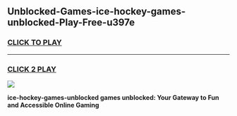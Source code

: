 
## Unblocked-Games-ice-hockey-games-unblocked-Play-Free-u397e
<h3>
<a href="https://premium76.site?title=ice-hockey-games-unblocked&ref=23A">CLICK TO PLAY</a></h3>
<hr>

<h3>
<a href="https://premium76.site?title=ice-hockey-games-unblocked&ref=23A">CLICK 2 PLAY</a>
  
</h3>

<a href="https://premium76.site?title=ice-hockey-games-unblocked&ref=23A"><img src="https://clearcache.store/games.png"></a>


**ice-hockey-games-unblocked games unblocked: Your Gateway to Fun and Accessible Online Gaming**

